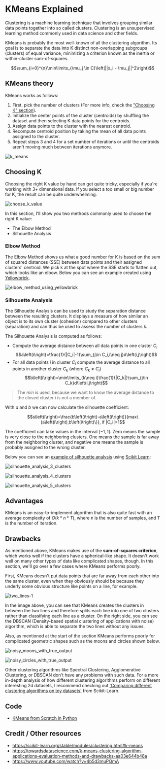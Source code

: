# KMeans Explained

Clustering is a machine learning technique that involves grouping similar data points together into so called clusters. Clustering is an unsupervised learning method commonly used in data science and other fields.

KMeans is probably the most well-known of all the clustering algorithm. Its goal is to separate the data into K distinct non-overlapping subgroups (clusters) of equal variance, minimizing a criterion known as the inertia or within-cluster sum-of-squares.

$$\sum_{i=0}^{n}\min\limits_{\mu_j \in C}\left(||x_i - \mu_j||^2\right)$$

## KMeans theory

KMeans works as follows:
1. First, pick the number of clusters (For more info, check the ["Choosing K" section](#choosing-k)).
2. Initialize the center points of the cluster (centroids) by shuffling the dataset and then selecting K data points for the centroids.
3. Assign data points to the cluster with the nearest centroid.
4. Recompute centroid position by taking the mean of all data points assigned to the cluster. 
5. Repeat steps 3 and 4 for a set number of iterations or until the centroids aren't moving much between iterations anymore.

![k_means](doc/k_means.gif)

## Choosing K

Choosing the right K value by hand can get quite tricky, especially if you're working with 3+ dimensional data. If you select a too small or big number for K, the result can be quite underwhelming.

![choose_k_value](doc/choose_k_value.jpeg)

In this section, I'll show you two methods commonly used to choose the right K value:
* The Elbow Method
* Silhouette Analysis

### Elbow Method

The Elbow Method shows us what a good number for K is based on the sum of squared distances (SSE) between data points and their assigned clusters' centroid. We pick k at the spot where the SSE starts to flatten out, which looks like an elbow. Below you can see an example created using [Yellowbrick](https://www.scikit-yb.org/en/latest/api/cluster/elbow.html).

![elbow_method_using_yellowbrick](doc/elbow_method_using_yellowbrick.png)

### Silhouette Analysis

The Silhouette Analysis can be used to study the separation distance between the resulting clusters. It displays a measure of how similar an object is to its own cluster (cohesion) compared to other clusters (separation) and can thus be used to assess the number of clusters k. 

The Silhouette Analysis is computed as follows:
* Compute the average distance between all data points in one cluster $C_i$
$$a\left(i\right)=\frac{1}{|C_i|-1}\sum_{j\in C_i,i\neq j}d\left(i,j\right)$$
* For all data points $i$ in cluster $C_i$ compute the average distance to all points in another cluster $C_k$ (where $C_k\neq C_i$) 
$$b\left(i\right)=\min\limits_{k\neq i}\frac{1}{|C_k|}\sum_{j\in C_k}d\left(i,j\right)$$

>The $min$ is used, because we want to know the average distance to the closed cluster $i$ is not a member of.

With $a$ and $b$ we can now calculate the silhouette coefficient:

$$s\left(i\right)=\frac{b\left(i\right)-a\left(i\right)}{max\{a\left(i\right),b\left(i\right)\}}, if |C_i|>1$$

The coefficient can take values in the interval $[-1, 1]$. Zero means the sample is very close to the neighboring clusters. One means the sample is far away from the neighboring cluster, and negative one means the sample is probably assigned to the wrong cluster.

Below you can see an [example of silhouette analysis](https://scikit-learn.org/stable/auto_examples/cluster/plot_kmeans_silhouette_analysis.html) using [Scikit Learn](https://scikit-learn.org/stable/index.html):

![silhouette_analysis_3_clusters](doc/silhouette_analysis_3_clusters.jpeg)

![silhouette_analysis_4_clusters](doc/silhouette_analysis_4_clusters.jpeg)

![silhouette_analysis_5_clusters](doc/silhouette_analysis_5_clusters.jpeg)

## Advantages

KMeans is an easy-to-implement algorithm that is also quite fast with an average complexity of $O(k*n*T)$, where n is the number of samples, and T is the number of iteration.

## Drawbacks

As mentioned above, KMeans makes use of the **sum-of-squares criterion**, which works well if the clusters have a spherical-like shape. It doesn't work well on many other types of data like complicated shapes, though. In this section, we'll go over a few cases where KMeans performs poorly.

First, KMeans doesn't put data points that are far away from each other into the same cluster, even when they obviously should be because they underly some obvious structure like points on a line, for example.

![two_lines-1](doc/two_lines.png)

In the image above, you can see that KMeans creates the clusters in between the two lines and therefore splits each line into one of two clusters rather than classifying each line as a cluster. On the right side, you can see the DBSCAN (Density-based spatial clustering of applications with noise) algorithm, which is able to separate the two lines without any issues.

Also, as mentioned at the start of the section KMeans performs poorly for complicated geometric shapes such as the moons and circles shown below.

![noisy_moons_with_true_output](doc/noisy_moons_with_true_output.png)

![noisy_circles_with_true_output](doc/noisy_circles_with_true_output.png)

Other clustering algorithms like Spectral Clustering, Agglomerative Clustering, or DBSCAN don't have any problems with such data. For a more in-depth analysis of how different clustering algorithms perform on different interesting 2d datasets, I recommend checking out ['Comparing different clustering algorithms on toy datasets'](https://scikit-learn.org/stable/auto_examples/cluster/plot_cluster_comparison.html) from Scikit-Learn.  

## Code
* [KMeans from Scratch in Python](code/kmeans.py)

## Credit / Other resources
* https://scikit-learn.org/stable/modules/clustering.html#k-means
* https://towardsdatascience.com/k-means-clustering-algorithm-applications-evaluation-methods-and-drawbacks-aa03e644b48a
* https://www.youtube.com/watch?v=4b5d3muPQmA